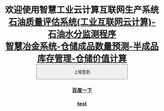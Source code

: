 <body style="text-align:center">
<h1 style="line-height:height fontSize=200px;">
欢迎使用智慧工业云计算互联网生产系统<br />
<a href="oil/index_oil.html">石油质量评估系统(工业互联网云计算)-石油水分监测程序</a><br />
<a href="oil_cangku/index.html">智慧冶金系统-仓储成品数量预测-半成品库存管理-仓储价值计算</a><br />
<input type="button" style="width:300px; height:50px;" onclick="document.getElementById('demo1').innerHTML =
	'签到成功'+'<br /><h3>签到时间'+Date()+'</h3>';"  value="上班签到" /><br />
</h1>
<p id="demo1"></p>
<h3><a href="http://baidu.com/">百度一下</a></h3>
<h3><a href="test.html">test</a></h3>
